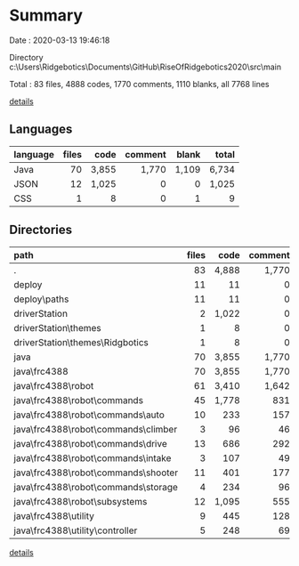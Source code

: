 # Summary

Date : 2020-03-13 19:46:18

Directory c:\Users\Ridgebotics\Documents\GitHub\RiseOfRidgebotics2020\src\main

Total : 83 files,  4888 codes, 1770 comments, 1110 blanks, all 7768 lines

[details](details.md)

## Languages
| language | files | code | comment | blank | total |
| :--- | ---: | ---: | ---: | ---: | ---: |
| Java | 70 | 3,855 | 1,770 | 1,109 | 6,734 |
| JSON | 12 | 1,025 | 0 | 0 | 1,025 |
| CSS | 1 | 8 | 0 | 1 | 9 |

## Directories
| path | files | code | comment | blank | total |
| :--- | ---: | ---: | ---: | ---: | ---: |
| . | 83 | 4,888 | 1,770 | 1,110 | 7,768 |
| deploy | 11 | 11 | 0 | 0 | 11 |
| deploy\paths | 11 | 11 | 0 | 0 | 11 |
| driverStation | 2 | 1,022 | 0 | 1 | 1,023 |
| driverStation\themes | 1 | 8 | 0 | 1 | 9 |
| driverStation\themes\Ridgbotics | 1 | 8 | 0 | 1 | 9 |
| java | 70 | 3,855 | 1,770 | 1,109 | 6,734 |
| java\frc4388 | 70 | 3,855 | 1,770 | 1,109 | 6,734 |
| java\frc4388\robot | 61 | 3,410 | 1,642 | 992 | 6,044 |
| java\frc4388\robot\commands | 45 | 1,778 | 831 | 475 | 3,084 |
| java\frc4388\robot\commands\auto | 10 | 233 | 157 | 69 | 459 |
| java\frc4388\robot\commands\climber | 3 | 96 | 46 | 27 | 169 |
| java\frc4388\robot\commands\drive | 13 | 686 | 292 | 164 | 1,142 |
| java\frc4388\robot\commands\intake | 3 | 107 | 49 | 33 | 189 |
| java\frc4388\robot\commands\shooter | 11 | 401 | 177 | 111 | 689 |
| java\frc4388\robot\commands\storage | 4 | 234 | 96 | 63 | 393 |
| java\frc4388\robot\subsystems | 12 | 1,095 | 555 | 351 | 2,001 |
| java\frc4388\utility | 9 | 445 | 128 | 117 | 690 |
| java\frc4388\utility\controller | 5 | 248 | 69 | 72 | 389 |

[details](details.md)